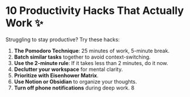 # 10 Productivity Hacks That Actually Work ✨

Struggling to stay productive? Try these hacks:

1. **The Pomodoro Technique**: 25 minutes of work, 5-minute break.
2. **Batch similar tasks** together to avoid context-switching.
3. **Use the 2-minute rule**: If it takes less than 2 minutes, do it now.
4. **Declutter your workspace** for mental clarity.
5. **Prioritize with Eisenhower Matrix**.
6. **Use Notion or Obsidian** to organize your thoughts.
7. **Turn off phone notifications** during deep work.
8
